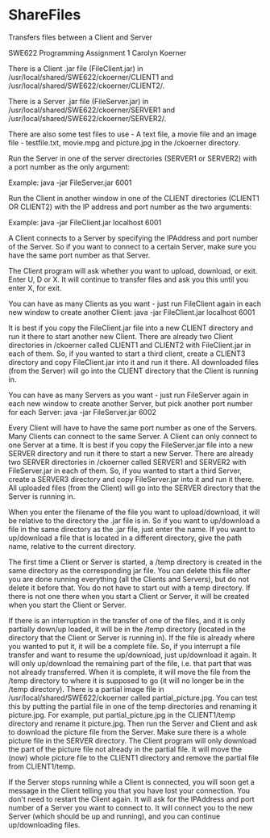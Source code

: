 ShareFiles
==========

Transfers files between a Client and Server

SWE622 Programming Assignment 1   Carolyn Koerner

There is a Client .jar file (FileClient.jar) in /usr/local/shared/SWE622/ckoerner/CLIENT1 and /usr/local/shared/SWE622/ckoerner/CLIENT2/.

There is a Server .jar file (FileServer.jar) in /usr/local/shared/SWE622/ckoerner/SERVER1 and /usr/local/shared/SWE622/ckoerner/SERVER2/.

There are also some test files to use - A text file, a movie file and an image file - testfile.txt, movie.mpg and picture.jpg in the /ckoerner directory.

Run the Server in one of the server directories (SERVER1 or SERVER2) with a port number as the only argument:

Example:  java -jar FileServer.jar 6001

Run the Client in another window in one of the CLIENT directories (CLIENT1 OR CLIENT2) with the IP address and port number as the two arguments:

Example:  java -jar FileClient.jar localhost 6001

A Client connects to a Server by specifying the IPAddress and port number of the Server.  So if you want to connect to a certain Server, make sure you have the same port number as that Server.

The Client program will ask whether you want to upload, download, or exit.  Enter U, D or X.  It will continue to transfer files and ask you this until you enter X, for exit.  

You can have as many Clients as you want - just run FileClient again in each new window to create another Client:  java -jar FileClient.jar localhost 6001

It is best if you copy the FileClient.jar file into a new CLIENT directory and run it there to start another new Client.  There are already two Client directories in /ckoerner called CLIENT1 and CLIENT2 with FileClient.jar in each of them.  So, if you wanted to start a third client, create a CLIENT3 directory and copy FileClient.jar into it and run it there.  All downloaded files (from the Server) will go into the CLIENT directory that the Client is running in.

You can have as many Servers as you want - just run FileServer again in each new window to create another Server, but pick another port number for each Server:
java -jar FileServer.jar 6002

Every Client will have to have the same port number as one of the Servers.  Many Clients can connect to the same Server. A Client can only connect to one Server at a time.  It is best if you copy the FileServer.jar file into a new SERVER directory and run it there to start a new Server.  There are already two SERVER directories in /ckoerner called SERVER1 and SERVER2 with FileServer.jar in each of them.  So, if you wanted to start a third Server, create a SERVER3 directory and copy FileServer.jar into it and run it there.  All uploaded files (from the Client) will go into the SERVER directory that the Server is running in.


When you enter the filename of the file you want to upload/download, it will be relative to the directory the .jar file is in.  So if you want to up/download a file in the same directory as the .jar file, just enter the name.  If you want to up/download a file that is located in a different directory, give the path name, relative to the current directory.   

The first time a Client or Server is started, a /temp directory is created in the same directory as the corresponding jar file.  You can delete this file after you are done running everything (all the Clients and Servers), but do not delete it before that.  You do not have to start out with a temp directory.  If there is not one there when you start a Client or Server, it will be created when you start the Client or Server.

If there is an interruption in the transfer of one of the files, and it is only partially down/up loaded, it will be in the /temp directory (located in the directory that the Client or Server is running in).  If the file is already where you wanted to put it, it will be a complete file.  So, if you interrupt a file transfer and want to resume the up/download, just up/download it again.  It will only up/download the remaining part of the file, i.e. that part that was not already transferred.  When it is complete, it will move the file from the /temp directory to where it is supposed to go (it will no longer be in the /temp directory).  There is a partial image file in /usr/local/shared/SWE622/ckoerner called partial_picture.jpg.  You can test this by putting the partial file in one of the temp directories and renaming it picture.jpg.  For example, put partial_picture.jpg in the CLIENT1/temp directory and rename it picture.jpg.  Then run the Server and Client and ask to download the picture file from the Server.  Make sure there is a whole picture file in the SERVER directory.  The Client program will only download the part of the picture file not already in the partial file.  It will move the (now) whole picture file to the CLIENT1 directory and remove the partial file from CLIENT1/temp.  

If the Server stops running while a Client is connected, you will soon get a message in the Client telling you that you have lost your connection.  You don't need to restart the Client again.  It will ask for the IPAddress and port number of a Server you want to connect to.  It will connect you to the new Server (which should be up and running), and you can continue up/downloading files.




